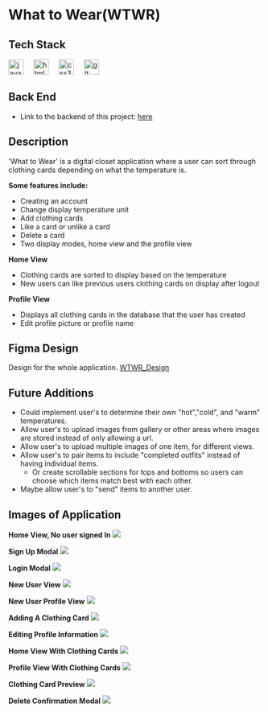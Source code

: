# What to Wear(WTWR)

## Tech Stack

<div align="left">
  <img src="https://cdn.jsdelivr.net/gh/devicons/devicon/icons/javascript/javascript-original.svg" height="30" alt="javascript logo"  />
  <img width="12" />
  <img src="https://cdn.jsdelivr.net/gh/devicons/devicon/icons/html5/html5-original.svg" height="30" alt="html5 logo"  />
  <img width="12" />
  <img src="https://cdn.jsdelivr.net/gh/devicons/devicon/icons/css3/css3-original.svg" height="30" alt="css3 logo"  />
  <img width="12" />
  <img src="https://cdn.jsdelivr.net/gh/devicons/devicon/icons/git/git-original.svg" height="30" alt="git logo"  />
</div>

## Back End

- Link to the backend of this project: [here](https://github.com/BlazinSamurai/se_project_express.git)

## Description

'What to Wear' is a digital closet application where a user can sort through clothing cards depending on what the temperature is.

**Some features include:**

- Creating an account
- Change display temperature unit
- Add clothing cards
- Like a card or unlike a card
- Delete a card
- Two display modes, home view and the profile view

**Home View**

- Clothing cards are sorted to display based on the temperature
- New users can like previous users clothing cards on display after logout

**Profile View**

- Displays all clothing cards in the database that the user has created
- Edit profile picture or profile name

## Figma Design

Design for the whole application. [WTWR_Design](https://www.figma.com/design/bfVOvqlLmoKZ5lpro8WWBe/Sprint-14_-WTWR?node-id=0-1&p=f&t=ECfNwaaTAeghZ06c-0)

## Future Additions

- Could implement user's to determine their own "hot","cold", and "warm" temperatures.
- Allow user's to upload images from gallery or other areas where images are stored instead of only allowing a url.
- Allow user's to upload multiple images of one item, for different views.
- Allow user's to pair items to include "completed outfits" instead of having individual items.
  - Or create scrollable sections for tops and bottoms so users can choose which items match best with each other.
- Maybe allow user's to "send" items to another user.

## Images of Application

**Home View, No user signed In**
![](src/images/WTWR_ss/wtwr_home_no_user.png)

**Sign Up Modal**
![](src/images/WTWR_ss/signup_modal.png)

**Login Modal**
![](src/images/WTWR_ss/login_modal.png)

**New User View**
![](src/images/WTWR_ss/new_user_home_no_cards.png)

**New User Profile View**
![](src/images/WTWR_ss/new_user_profile_no_cards.png)

**Adding A Clothing Card**
![](src/images/WTWR_ss/new_user_profile_add_card.png)

**Editing Profile Information**
![](src/images/WTWR_ss/new_user_profile_edit_profile_modal.png)

**Home View With Clothing Cards**
![](src/images/WTWR_ss/home_w_cards_new_user.png)

**Profile View With Clothing Cards**
![](src/images/WTWR_ss/profile_with_cards.png)

**Clothing Card Preview**
![](src/images/WTWR_ss/clothing_card_preview.png)

**Delete Confirmation Modal**
![](src/images/WTWR_ss/delete_confirm_modal.png)
